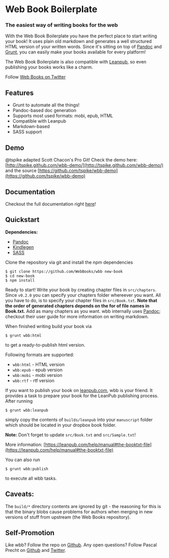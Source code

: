 # Web Book Boilerplate
### The easiest way of writing books for the web

With the Web Book Boilerplate you have the perfect place to start writing your book!
It uses plain old markdown and generates a well structured HTML version of your written
words. Since it's sitting on top of [Pandoc](http://johnmacfarlane.net/pandoc/) and
[Grunt](http://gruntjs.com), you can easily make your books available for every platform!

The Web Book Boilerplate is also compatible with [Leanpub](http://leanpub.com), so
even publishing your books works like a charm.

Follow [Web Books on Twitter](http://twitter.com/webbooks_org)

## Features

* Grunt to automate all the things!
* Pandoc-based doc generation
* Supports most used formats: mobi, epub, HTML
* Compatible with Leanpub
* Markdown-based
* SASS support

## Demo
@tspike adapted Scott Chacon's Pro Git! Check the demo here: [http://tspike.github.com/wbb-demo/](http://tspike.github.com/wbb-demo/) and the source [https://github.com/tspike/wbb-demo](https://github.com/tspike/wbb-demo)

## Documentation

Checkout the full documentation right [here](https://github.com/WebBooks/wbb/wiki)!

## Quickstart

**Dependencies:**
* [Pandoc](http://johnmacfarlane.net/pandoc/)
* [Kindlegen](http://www.amazon.com/gp/feature.html?ie=UTF8&docId=1000765211)
* [SASS](http://sass-lang.com)


Clone the repository via git and install the npm dependencies

```
$ git clone https://github.com/WebBooks/wbb new-book
$ cd new-book
$ npm install
```
Ready to start! Write your book by creating chapter files in <code>src/chapters</code>.
Since <code>v0.2.0</code> you can specify your chapters folder whereever you want. All you
have to do, is to specify your chapter files in <code>src/Book.txt</code>. **Note that the
order of generated chapters depends on the for of file names in Book.txt.**
Add as many chapters as you want. wbb internally uses [Pandoc](http://johnmacfarlane.net/pandoc/);
checkout their user guide for more information on writing markdown.

When finished writing build your book via

```
$ grunt wbb:html
```
to get a ready-to-publish html version.

Following formats are supported:

* <code>wbb:html</code> - HTML version
* <code>wbb:epub</code> - epub version
* <code>wbb:mobi</code> - mobi version
* <code>wbb:rtf</code> - rtf version

If you want to publish your book on [leanpub.com](http://leanpub.com), wbb is your friend.
It provides a task to prepare your book for the LeanPub publishing process. After running

```
$ grunt wbb:leanpub
```
simply copy the contents of <code>builds/leanpub</code> into your <code>manuscript</code>
folder which should be located in your dropbox book folder.

**Note:**
Don't forget to update <code>src/Book.txt</code> and <code>src/Sample.txt</code>!

More information: [https://leanpub.com/help/manual#the-booktxt-file](https://leanpub.com/help/manual#the-booktxt-file)

You can also run

```
$ grunt wbb:publish
```
to execute all wbb tasks.


## Caveats:

The `build/*` directory contents are ignored by git - the reasoning for this is that the binary blobs cause problems for authors when merging in new versions of stuff from upstream (the Web Books repository). 

## Self-Promotion
Like wbb? Follow the repo on [Github](https://github.com/WebBooks/wbb). Any open questions?
Follow Pascal Precht on [Github](http://github.com/PascalPrecht) and [Twitter](http://twitter.com/PascalPrecht).
